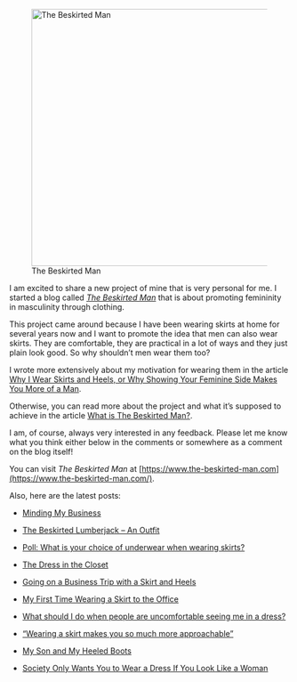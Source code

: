 <figure><img loading="lazy" decoding="async" src="avatar.jpg" alt="The Beskirted Man" style="width:462px;height:462px"><figcaption>The Beskirted Man</figcaption></figure>

I am excited to share a new project of mine that is very personal for me. I started a blog called *[The Beskirted Man](https://www.the-beskirted-man.com/)* that is about promoting femininity in masculinity through clothing.

This project came around because I have been wearing skirts at home for several years now and I want to promote the idea that men can also wear skirts. They are comfortable, they are practical in a lot of ways and they just plain look good. So why shouldn’t men wear them too?

I wrote more extensively about my motivation for wearing them in the article [Why I Wear Skirts and Heels, or Why Showing Your Feminine Side Makes You More of a Man](https://www.the-beskirted-man.com/skirts-and-dresses/why-i-wear-skirts-and-heels-or-why-showing-your-feminine-side-makes-you-more-of-a-man/).

Otherwise, you can read more about the project and what it’s supposed to achieve in the article [What is The Beskirted Man?](https://www.the-beskirted-man.com/general/what-is-the-beskirted-man/).

I am, of course, always very interested in any feedback. Please let me know what you think either below in the comments or somewhere as a comment on the blog itself!

You can visit *The Beskirted Man* at [https://www.the-beskirted-man.com](https://www.the-beskirted-man.com/).

Also, here are the latest posts:

-   [Minding My Business](https://www.the-beskirted-man.com/in-the-media/minding-my-business/)
    
-   [The Beskirted Lumberjack – An Outfit](https://www.the-beskirted-man.com/outfits/the-beskirted-lumberjack-an-outfit/)
    
-   [Poll: What is your choice of underwear when wearing skirts?](https://www.the-beskirted-man.com/polls/poll-what-is-your-choice-of-underwear-when-wearing-skirts/)
    
-   [The Dress in the Closet](https://www.the-beskirted-man.com/skirts-and-dresses/the-dress-in-the-closet/)
    
-   [Going on a Business Trip with a Skirt and Heels](https://www.the-beskirted-man.com/in-the-media/going-on-a-business-trip-with-a-skirt-and-heels/)
    
-   [My First Time Wearing a Skirt to the Office](https://www.the-beskirted-man.com/in-public/my-first-time-wearing-a-skirt-to-the-office/)
    
-   [What should I do when people are uncomfortable seeing me in a dress?](https://www.the-beskirted-man.com/in-the-media/what-should-i-do-when-people-are-uncomfortable-seeing-me-in-a-dress/)
    
-   [“Wearing a skirt makes you so much more approachable”](https://www.the-beskirted-man.com/personal-experiences/wearing-a-skirt-makes-you-so-much-more-approachable/)
    
-   [My Son and My Heeled Boots](https://www.the-beskirted-man.com/high-heels/my-son-and-my-heeled-boots/)
    
-   [Society Only Wants You to Wear a Dress If You Look Like a Woman](https://www.the-beskirted-man.com/in-the-media/society-only-wants-you-to-wear-a-dress-if-you-look-like-a-woman/)